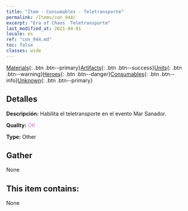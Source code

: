 ```yaml
---
title: "Item - Consumables - Teletransporte"
permalink: /Items/con_944/
excerpt: "Era of Chaos  Teletransporte"
last_modified_at: 2021-04-01
locale: es
ref: "con_944.md"
toc: false
classes: wide
---
```

 [Materials](/es/Items/){: .btn .btn--primary}[Artifacts](/es/Items/Artifacts/){: .btn .btn--success}[Units](/es/Items/Units/){: .btn .btn--warning}[Heroes](/es/Items/Heroes/){: .btn .btn--danger}[Consumables](/es/Items/Consumables/){: .btn .btn--info}[Unknown](/es/Items/Unknown/){: .btn .btn--primary}

## Detalles
 **Descripción:** Habilita el teletransporte en el evento Mar Sanador.

 **Quality:** <span style="color: #DA70D6">OK</span>

 **Type:** Other

## Gather

  None

## This item contains:

  None

